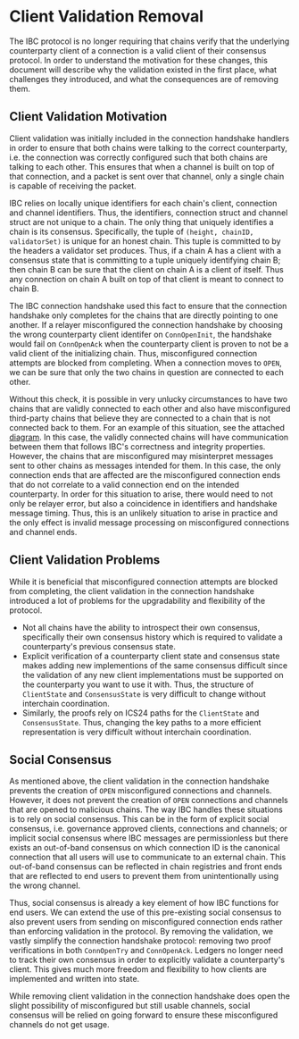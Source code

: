 # Client Validation Removal

The IBC protocol is no longer requiring that chains verify that the underlying counterparty client of a connection is a valid client of their consensus protocol. In order to understand the motivation for these changes, this document will describe why the validation existed in the first place, what challenges they introduced, and what the consequences are of removing them.

## Client Validation Motivation

Client validation was initially included in the connection handshake handlers in order to ensure that both chains were talking to the correct counterparty, i.e. the connection was correctly configured such that both chains are talking to each other. This ensures that when a channel is built on top of that connection, and a packet is sent over that channel, only a single chain is capable of receiving the packet.

IBC relies on locally unique identifiers for each chain's client, connection and channel identifiers. Thus, the identifiers, connection struct and channel struct are not unique to a chain. The only thing that uniquely identifies a chain is its consensus. Specifically, the tuple of `(height, chainID, validatorSet)` is unique for an honest chain. This tuple is committed to by the headers a validator set produces. Thus, if a chain A has a client with a consensus state that is committing to a tuple uniquely identifying chain B; then chain B can be sure that the client on chain A is a client of itself. Thus any connection on chain A built on top of that client is meant to connect to chain B.

The IBC connection handshake used this fact to ensure that the connection handshake only completes for the chains that are directly pointing to one another. If a relayer misconfigured the connection handshake by choosing the wrong counterparty client identifer on `ConnOpenInit`, the handshake would fail on `ConnOpenAck` when the counterparty client is proven to not be a valid client of the initializing chain. Thus, misconfigured connection attempts are blocked from completing. When a connection moves to `OPEN`, we can be sure that only the two chains in question are connected to each other.

Without this check, it is possible in very unlucky circumstances to have two chains that are validly connected to each other and also have misconfigured third-party chains that believe they are connected to a chain that is not connected back to them. For an example of this situation, see the attached [diagram](./client-validation-removal.png). In this case, the validly connected chains will have communication between them that follows IBC's correctness and integrity properties. However, the chains that are misconfigured may misinterpret messages sent to other chains as messages intended for them. In this case, the only connection ends that are affected are the misconfigured connection ends that do not correlate to a valid connection end on the intended counterparty. In order for this situation to arise, there would need to not only be relayer error, but also a coincidence in identifiers and handshake message timing. Thus, this is an unlikely situation to arise in practice and the only effect is invalid message processing on misconfigured connections and channel ends.

## Client Validation Problems

While it is beneficial that misconfigured connection attempts are blocked from completing, the client validation in the connection handshake introduced a lot of problems for the upgradability and flexibility of the protocol.

- Not all chains have the ability to introspect their own consensus, specifically their own consensus history which is required to validate a counterparty's previous consensus state.
- Explicit verification of a counterparty client state and consensus state makes adding new implementions of the same consensus difficult since the validation of any new client implementations must be supported on the counterparty you want to use it with. Thus, the structure of `ClientState` and `ConsensusState` is very difficult to change without interchain coordination.
- Similarly, the proofs rely on ICS24 paths for the `ClientState` and `ConsensusState`. Thus, changing the key paths to a more efficient representation is very difficult without interchain coordination.

## Social Consensus

As mentioned above, the client validation in the connection handshake prevents the creation of `OPEN` misconfigured connections and channels. However, it does not prevent the creation of `OPEN` connections and channels that are opened to malicious chains. The way IBC handles these situations is to rely on social consensus. This can be in the form of explicit social consensus, i.e. governance approved clients, connections and channels; or implicit social consensus where IBC messages are permissionless but there exists an out-of-band consensus on which connection ID is the canonical connection that all users will use to communicate to an external chain. This out-of-band consensus can be reflected in chain registries and front ends that are reflected to end users to prevent them from unintentionally using the wrong channel.

Thus, social consensus is already a key element of how IBC functions for end users. We can extend the use of this pre-existing social consensus to also prevent users from sending on misconfigured connection ends rather than enforcing validation in the protocol. By removing the validation, we vastly simplify the connection handshake protocol: removing two proof verifications in both `ConnOpenTry` and `ConnOpenAck`. Ledgers no longer need to track their own consensus in order to explicitly validate a counterparty's client. This gives much more freedom and flexibility to how clients are implemented and written into state.

While removing client validation in the connection handshake does open the slight possibility of misconfigured but still usable channels, social consensus will be relied on going forward to ensure these misconfigured channels do not get usage.
